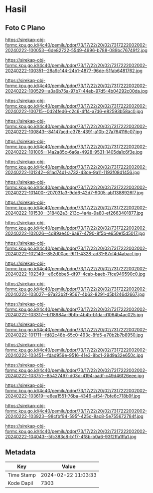 # Hasil

## Foto C Plano

https://sirekap-obj-formc.kpu.go.id/4c40/pemilu/pdpr/73/17/22/20/02/7317222002002-20240222-100053--6de82722-5549-4996-b788-089bc76749f2.jpg

https://sirekap-obj-formc.kpu.go.id/4c40/pemilu/pdpr/73/17/22/20/02/7317222002002-20240222-100351--28a9c144-24b1-4877-96de-51fab6481762.jpg

https://sirekap-obj-formc.kpu.go.id/4c40/pemilu/pdpr/73/17/22/20/02/7317222002002-20240222-100529--a3a6b75a-97b7-44eb-97d5-4b04292c00da.jpg

https://sirekap-obj-formc.kpu.go.id/4c40/pemilu/pdpr/73/17/22/20/02/7317222002002-20240222-100715--0d24fed6-c2c6-4ff4-a7d6-e82593b58ac0.jpg

https://sirekap-obj-formc.kpu.go.id/4c40/pemilu/pdpr/73/17/22/20/02/7317222002002-20240222-100843--84147acd-c378-4391-a10b-27a764116c07.jpg

https://sirekap-obj-formc.kpu.go.id/4c40/pemilu/pdpr/73/17/22/20/02/7317222002002-20240222-101005--14a2a85c-6a6a-4928-9531-1405da1c6f3e.jpg

https://sirekap-obj-formc.kpu.go.id/4c40/pemilu/pdpr/73/17/22/20/02/7317222002002-20240222-101242--81ad74d1-a732-43ce-9a11-1193f08d1456.jpg

https://sirekap-obj-formc.kpu.go.id/4c40/pemilu/pdpr/73/17/22/20/02/7317222002002-20240222-101400--207031a3-9dd6-42d7-9005-ab11388926f7.jpg

https://sirekap-obj-formc.kpu.go.id/4c40/pemilu/pdpr/73/17/22/20/02/7317222002002-20240222-101530--318482a3-213c-4a4a-9a80-ef2663401877.jpg

https://sirekap-obj-formc.kpu.go.id/4c40/pemilu/pdpr/73/17/22/20/02/7317222002002-20240222-102026--4d89ae40-6a97-4790-8f5b-e650e15d5017.jpg

https://sirekap-obj-formc.kpu.go.id/4c40/pemilu/pdpr/73/17/22/20/02/7317222002002-20240222-102140--852d00ac-9f11-4328-ad31-87cf4d4abacf.jpg

https://sirekap-obj-formc.kpu.go.id/4c40/pemilu/pdpr/73/17/22/20/02/7317222002002-20240222-102349--e6c6bbe5-df97-4cab-baeb-7fce949590c0.jpg

https://sirekap-obj-formc.kpu.go.id/4c40/pemilu/pdpr/73/17/22/20/02/7317222002002-20240222-103027--97a23b2f-9567-4b62-8291-d5b1246d2667.jpg

https://sirekap-obj-formc.kpu.go.id/4c40/pemilu/pdpr/73/17/22/20/02/7317222002002-20240222-103317--bf18984a-9bfb-4b4b-b1da-d1064b4ac025.jpg

https://sirekap-obj-formc.kpu.go.id/4c40/pemilu/pdpr/73/17/22/20/02/7317222002002-20240222-101711--fd82c48b-65c0-493c-8fd5-a70b2b7b8950.jpg

https://sirekap-obj-formc.kpu.go.id/4c40/pemilu/pdpr/73/17/22/20/02/7317222002002-20240222-103451--fdad959e-9516-41e3-8bc1-29d9a32e650c.jpg

https://sirekap-obj-formc.kpu.go.id/4c40/pemilu/pdpr/73/17/22/20/02/7317222002002-20240222-103751--85427497-d03d-4194-aadf-c49d46f26eee.jpg

https://sirekap-obj-formc.kpu.go.id/4c40/pemilu/pdpr/73/17/22/20/02/7317222002002-20240222-103619--e8ea1551-76ba-4346-af54-7bfe6c718b9f.jpg

https://sirekap-obj-formc.kpu.go.id/4c40/pemilu/pdpr/73/17/22/20/02/7317222002002-20240222-103923--98cfbf94-595f-425d-8ac8-5e755672784f.jpg

https://sirekap-obj-formc.kpu.go.id/4c40/pemilu/pdpr/73/17/22/20/02/7317222002002-20240222-104043--5fc383c8-b1f7-4f8b-b0a6-93f2ffa1ffa1.jpg


## Metadata

| Key        | Value               |
| ---------- | ------------------- |
| Time Stamp | 2024-02-22 11:03:33 |
| Kode Dapil | 7303                |



